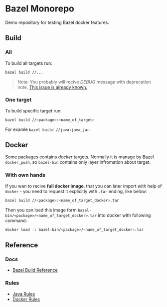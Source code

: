 # Bazel Monorepo

Demo repository for testing Bazel docker features.

## Build

### All

To build all targets run:

```bash
bazel build //...
```

> Note: You probably will recive *DEBUG* message with deprecation note. [This issue is already known.](https://github.com/oswee/prime/issues/85)

### One target

To build specific target run:

```bash
bazel build //<package>:<name_of_target>
```

For examle `bazel build //java:java_jar`.

## Docker

Some packages contains *docker* targets.
Normally it is manage by Bazel `docker_push`, so `bazel-bin` contains
only layer infromation about target.

### With own hands

If you wan to recive **full docker image**, that you can later import
with help of `docker` - you need to request it explicitly with
`.tar` ending, like below:

```bash
bazel build //<package>:<name_of_target_docker>.tar
```

Then you can load this image form `bazel-bin/<package>/<name_of_target_docker>.tar` into docker with following command:

```bash
docker load -i bazel-bin/<package>/<name_of_target_docker>.tar
```

## Reference

### Docs

- [Bazel Build Reference](https://docs.bazel.build/versions/master/build-ref.html)

### Rules

- [Java Rules](https://docs.bazel.build/versions/master/be/java.html)
- [Docker Rules](https://github.com/bazelbuild/rules_docker)
